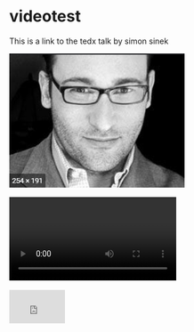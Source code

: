 # videotest
This is a link to the tedx talk by simon sinek



[![Sinek](sinek.PNG)](https://www.youtube.com/watch?v=qp0HIF3SfI4)

![Sample Video](test.mp4)

<a href="https://www.youtube.com/embed/wpx8xCC7ETM" target="_blank">
  <iframe width="100" height="60" src="https://www.youtube.com/embed/wpx8xCC7ETM" frameborder="0" allow="accelerometer; encrypted-media; gyroscope; picture-in-picture">
   </iframe>
</a>
